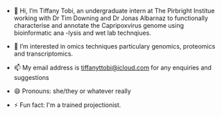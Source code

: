 - 👋 Hi, I’m Tiffany Tobi, an undergraduate intern at The Pirbright Institue working with Dr Tim Downing and Dr Jonas Albarnaz to functionally characterise and annotate the Capripoxvirus genome using bioinformatic ana
-lysis and wet lab technqiues.

- 👀 I’m interested in omics techniques particulary genomics, proteomics and transcriptomics.  
- 📫 My email address is tiffanyttobi@icloud.com for any enquiries and suggestions
- 😄 Pronouns: she/they or whatever really
- ⚡ Fun fact: I'm a trained projectionist.

<!---
tiffany-tobi/tiffany-tobi is a ✨ special ✨ repository because its `README.md` (this file) appears on your GitHub profile.
You can click the Preview link to take a look at your changes.
--->
